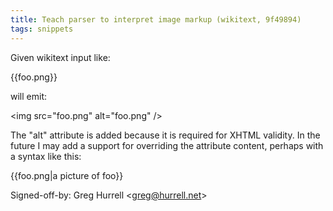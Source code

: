 ```yaml
---
title: Teach parser to interpret image markup (wikitext, 9f49894)
tags: snippets
---
```


Given wikitext input like:

{{foo.png}}

will emit:

&lt;img src="foo.png" alt="foo.png" /&gt;

The "alt" attribute is added because it is required for XHTML validity. In the future I may add a support for overriding the attribute content, perhaps with a syntax like this:

{{foo.png|a picture of foo}}

Signed-off-by: Greg Hurrell &lt;greg@hurrell.net&gt;

